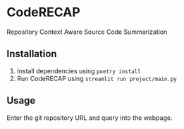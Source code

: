 # CodeRECAP
Repository Context Aware Source Code Summarization


## Installation
1. Install dependencies using `poetry install`
2. Run CodeRECAP using `streamlit run project/main.py`

## Usage
Enter the git repository URL and query into the webpage.
